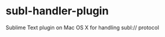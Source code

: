 subl-handler-plugin
===================

Sublime Text plugin on Mac OS X for handling subl:// protocol
